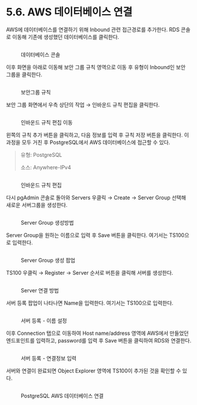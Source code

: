 # 5.6. AWS 데이터베이스 연결

AWS에 데이터베이스를 연결하기 위해 Inbound 관련 접근경로를 추가한다. RDS 콘솔로 이동해 기존에 생성했던 데이터베이스를 클릭한다.

<figure><img src="https://lh7-us.googleusercontent.com/10I35U8XzWvjlEclIlX1oBOfK_7rOOqhKMdc9XpP9-Stl45Ij2BlDPhnnrAKtNAyZXndOo0aLi6efUF1GNhi8hJ4oIRseYUpRO9k8aPnen1RIR5hRVdvvLyI4G7kxOttnPK9nwX4DvR7y9dxBtfv-Xs" alt=""><figcaption><p>데이터베이스 콘솔</p></figcaption></figure>

이후 화면을 아래로 이동해 보안 그룹 규칙 영역으로 이동 후 유형이 Inbound인 보안 그룹을 클릭한다.

<figure><img src="https://lh7-us.googleusercontent.com/ek82Ho86oJgn9cPvi3Z9bCumxgBvIPL_tu-aZFynCEBTSUGwLiPug2ikBwQFzyDSadZ8F-3_yi8JeJE3qK-H6FAwtSSZbrjAxHp87T1OM1Hv_OycBzeGMShIR8601lulHcejXeLf75Im7k2kQlKg8nU" alt=""><figcaption><p>보안그룹 규칙</p></figcaption></figure>

보안 그룹 화면에서 우측 상단의 작업 → 인바운드 규칙 편집을 클릭한다.

<figure><img src="https://lh7-us.googleusercontent.com/zkol0XUsF_ESyphf40zYsvYWRtsWGh8WCAqtTMai8DYW3CXl5fSTX1dvytJ66bEtbQh6PwfbJvaQEKMBiNq_YMwFmAk68kX9FFjlNOCPz-WzxtY7j4D22sREpe_covPKuH3a8oZjIT9S1MH0mX1lsaw" alt=""><figcaption><p>인바운드 규칙 편집 이동</p></figcaption></figure>

왼쪽의 규칙 추가 버튼을 클릭하고, 다음 정보를 입력 후 규칙 저장 버튼을 클릭한다. 이 과정을 모두 거친 후 PostgreSQL에서 AWS 데이터베이스에 접근할 수 있다.

> 유형: PostgreSQL
>
> 소스: Anywhere-IPv4

<figure><img src="https://lh7-us.googleusercontent.com/3TX64Euq-FZTiT3DzXWYmMeI0eUPlEzWaO8wo_6phVjPDZOEBWFmWx2caaN7Xk83TgOi-Jr9Z1BTTbz0GmvEaGRIsWK61NZx6csf7f2EpK2kSZXmqOyuTDWnp8NwUb7qlPv_nTqhP4L_hYwu4Ktwepk" alt=""><figcaption><p>인바운드 규칙 편집</p></figcaption></figure>

다시 pgAdmin 콘솔로 돌아와 Servers 우클릭 → Create → Server Group 선택해 새로운 서버그룹을 생성한다.

<figure><img src="https://lh7-us.googleusercontent.com/C-duVvAB2Ud0Rmy3l-TUETmB0Mr8mrL7Q3RVMFs5XHM2UYqTrXV2Ps46ms2a5w6UX9Q67DMJeFxZVUvw_3-YjLU2AxG08XxCjCqlZp2h7ay2jAnPMttNFu82C94nQJUJUrvxFobDWhe8OvUml-WgcAQ" alt=""><figcaption><p>Server Group 생성방법</p></figcaption></figure>

Server Group을 원하는 이름으로 입력 후 Save 버튼을 클릭한다. 여기서는 TS100으로 입력한다.

<figure><img src="https://lh7-us.googleusercontent.com/A8ec8NK_qxINWXTM60uiS3O6Igz6Vkp66ya3JtaeO0AlOxgIjThcsaQLMDdSwNRs6Y_BZnh6olDBAINf2LMRU_yvO1rQCU0_eGXuyniPumy5LveK_thHJtpDK_9aanOGZdGFTqgtm0G0hllrVD1YevU" alt=""><figcaption><p>Server Group 생성 팝업</p></figcaption></figure>

TS100 우클릭 → Register → Server 순서로 버튼을 클릭해 서버를 생성한다.

<figure><img src="https://lh7-us.googleusercontent.com/vuEH-4GJ9MbYYCX1tncf8NT8cJyjGgRxh4CPcRQVI9b6zYgRGoEq4kYKKYIetIUHHOFtXM_JimNMdWJh0yiBXzjB6Fpe1zWaIpQOh5iC2pR7EYpwaJlfRff6ISGmZh--koqlOrY3wAhSzQ6JLfNL100" alt=""><figcaption><p>Server 연결 방법</p></figcaption></figure>

서버 등록 팝업이 나타나면 Name을 입력한다. 여기서는 TS100으로 입력한다.

<figure><img src="https://lh7-us.googleusercontent.com/E_PSb7JN_M_hjGZki1t4ExDwc67g03Jyaa_Vu0x7HIbg6c2PWSr9Tfo_m2GmljG_5p3B6iJroGQllzx2ts7yELyr9f-balEF0v4Klw4rs0CWscjPGuOHO9AgTZrJfGnE2Qjs278-fn9cagYAYy4-fhc" alt=""><figcaption><p>서버 등록 - 이름 설정</p></figcaption></figure>

이후 Connection 탭으로 이동하여 Host name/address 영역에 AWS에서 만들었던 엔드포인트를 입력하고, password를 입력 후 Save 버튼을 클릭하여 RDS와 연결한다.

<figure><img src="https://lh7-us.googleusercontent.com/MIH-BRKBmMeA_JaNK3hJXwbWwdyJUcNorNotH41xoUjLXDDOr_GzULitLFiPB2UoWFUYveujc2BP1_BMKrM6q5GVdAuPNsxTZw2lQzXmv9gyFsPNwQewMNDrmyXQPk537UHa9seKd-z9rFsJ5MP8sQw" alt=""><figcaption><p>서버 등록 - 연결정보 입력</p></figcaption></figure>

서버와 연결이 완료되면 Object Explorer 영역에 TS100이 추가된 것을 확인할 수 있다.

<figure><img src="https://lh7-us.googleusercontent.com/eCyRdYhFKeuqPVGQeEd7Zasgp59OjQMUC0RufNj-_2lkXkMv4kGkNm_bEh_mfXZqgAD8itoh_pI4b74fATQCeOND14srQ-ePQlsyBKZcSww2UzcVtiLNjBCb5HsJleyh_KTxTmvAC5yz3srjgk7rmFY" alt=""><figcaption><p>PostgreSQL AWS 데이터베이스 연결</p></figcaption></figure>
